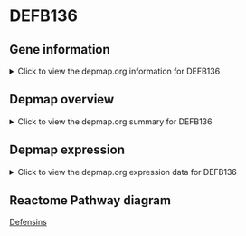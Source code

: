 <h1>DEFB136</h1>

<h2>Gene information</h2>
<details>
  <summary>Click to view the depmap.org information for DEFB136</summary>
  <iframe src="https://depmap.org/portal/gene/DEFB136?tab=about" style="border:none;width:100%;height:800px"></iframe>
</details>

<h2>Depmap overview</h2>
<details>
  <summary>Click to view the depmap.org summary for DEFB136</summary>
  <iframe src="https://depmap.org/portal/gene/DEFB136?tab=overview" style="border:none;width:100%;height:800px"></iframe>
</details>

<h2>Depmap expression</h2>
<details>
  <summary>Click to view the depmap.org expression data for DEFB136</summary>
  <iframe src="https://depmap.org/portal/gene/DEFB136?tab=characterization" style="border:none;width:100%;height:800px"></iframe>
</details>



<h2>Reactome Pathway diagram</h2>
<a href="https://reactome.org/PathwayBrowser/#/R-HSA-1461973" target="_BLANK">Defensins</a>



